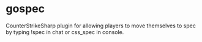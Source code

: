 # gospec
CounterStrikeSharp plugin for allowing players to move themselves to spec by typing !spec in chat or css_spec in console.
